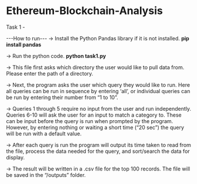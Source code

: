 # Ethereum-Blockchain-Analysis

Task 1 -

---How to run---
-> Install the Python Pandas library if it is not installed. 
  **pip install pandas**
  
-> Run the python code.
  **python task1.py**
  
-> This file first asks which directory the user would like to pull data from. Please enter the path of a directory.

-> Next, the program asks the user which query they would like to run. Here all queries can be run in sequence by entering ‘all’, or individual queries can be run by entering their number from “1 to 10”.

-> Queries 1 through 5 require no input from the user and run independently. Queries 6-10 will ask the user for an input to match a category to. These can be input before the query is run when prompted by the program. However, by entering nothing or waiting a short time (“20 sec”) the query will be run with a default value.

-> After each query is run the program will output its time taken to read from the file, process the data needed for the query, and sort/search the data for display.

-> The result will be written in a .csv file for the top 100 records. The file will be saved in the “/outputs” folder.

